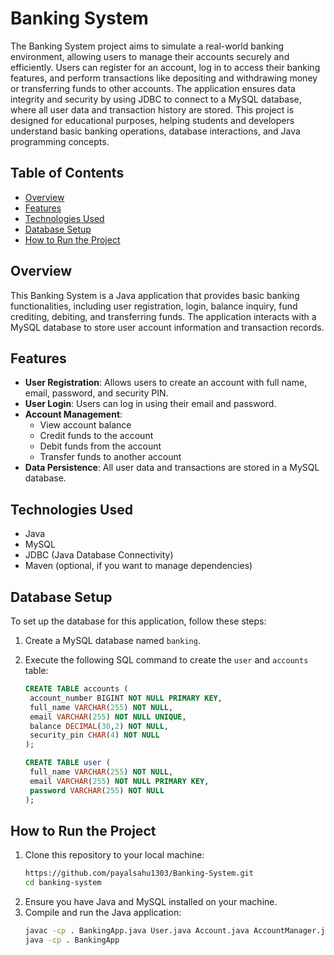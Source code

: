 # Banking System

The Banking System project aims to simulate a real-world banking environment, allowing users to manage their accounts securely and efficiently. Users can register for an account, log in to access their banking features, and perform transactions like depositing and withdrawing money or transferring funds to other accounts. The application ensures data integrity and security by using JDBC to connect to a MySQL database, where all user data and transaction history are stored. This project is designed for educational purposes, helping students and developers understand basic banking operations, database interactions, and Java programming concepts.

## Table of Contents
- [Overview](#overview)
- [Features](#features)
- [Technologies Used](#technologies-used)
- [Database Setup](#database-setup)
- [How to Run the Project](#how-to-run-the-project)

## Overview
This Banking System is a Java application that provides basic banking functionalities, including user registration, login, balance inquiry, fund crediting, debiting, and transferring funds. The application interacts with a MySQL database to store user account information and transaction records.

## Features
- **User Registration**: Allows users to create an account with full name, email, password, and security PIN.
- **User Login**: Users can log in using their email and password.
- **Account Management**:
  - View account balance
  - Credit funds to the account
  - Debit funds from the account
  - Transfer funds to another account
- **Data Persistence**: All user data and transactions are stored in a MySQL database.

## Technologies Used
- Java
- MySQL
- JDBC (Java Database Connectivity)
- Maven (optional, if you want to manage dependencies)

## Database Setup
To set up the database for this application, follow these steps:

1. Create a MySQL database named `banking`.
2. Execute the following SQL command to create the `user` and `accounts` table:

   ```sql
   CREATE TABLE accounts (
    account_number BIGINT NOT NULL PRIMARY KEY,
    full_name VARCHAR(255) NOT NULL,
    email VARCHAR(255) NOT NULL UNIQUE,
    balance DECIMAL(30,2) NOT NULL,
    security_pin CHAR(4) NOT NULL
   );

   CREATE TABLE user (
    full_name VARCHAR(255) NOT NULL,
    email VARCHAR(255) NOT NULL PRIMARY KEY,
    password VARCHAR(255) NOT NULL
   );


## How to Run the Project
1. Clone this repository to your local machine:
   ```bash
   https://github.com/payalsahu1303/Banking-System.git
   cd banking-system
2. Ensure you have Java and MySQL installed on your machine.
3. Compile and run the Java application:
   ```bash
   javac -cp . BankingApp.java User.java Account.java AccountManager.java
   java -cp . BankingApp

